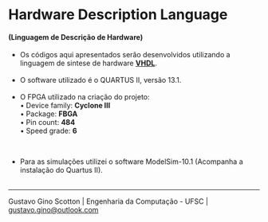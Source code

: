# Hardware Description Language 
<h4>(Linguagem de Descrição de Hardware)</h4>

- Os códigos aqui apresentados serão desenvolvidos utilizando a linguagem de sintese de hardware <a href="https://pt.wikipedia.org/wiki/VHDL"><b>VHDL</b></a>.
<br><br>
- O software utilizado é o QUARTUS II, versão 13.1.
<br><br>
- O  FPGA utilizado na criação do projeto:<br>
• Device family: <b>Cyclone III</b><br>
• Package: <b>FBGA</b><br>
• Pin count: <b>484</b><br>
• Speed grade: <b>6</b><br>
<br>

- Para as simulações utilizei o software ModelSim-10.1 (Acompanha a instalação do Quartus II).
<br><br>

-------------------
Gustavo Gino Scotton    |   Engenharia da Computação - UFSC   |   gustavo.gino@outlook.com
